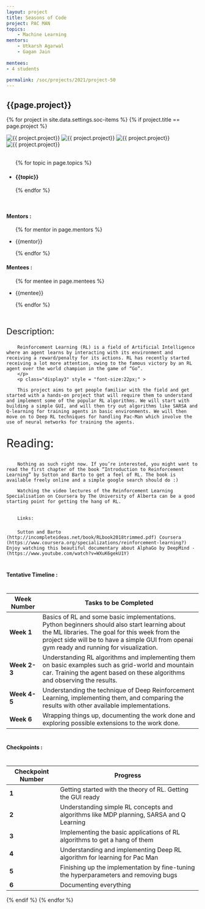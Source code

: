 ```yaml
---
layout: project
title: Seasons of Code
project: PAC MAN
topics:
    - Machine Learning
mentors:
    - Utkarsh Agarwal
    - Gagan Jain    
    
mentees:
- 4 students   
    
permalink: /soc/projects/2021/project-50
---
```


<h2 class="display1 m-3 p-3 text-center project-title">{{page.project}}</h2>

{% for project in site.data.settings.soc-items %}
{% if project.title == page.project %}
<div class ="img-soc d-block"> 
    <img src="{{ site.baseurl }}/{{ project.image }}" alt="{{ project.project}}" class="image-1">
    <img src="{{ site.baseurl }}/{{ project.image }}" alt="{{ project.project}}" class="image-2">
    <img src="{{ site.baseurl }}/{{ project.image }}" alt="{{ project.project}}" class="image-3">
    <img src="{{ site.baseurl }}/{{ project.image }}" alt="{{ project.project}}" class="image-4">
</div>

<div>
    <br>
    <ul>
        {% for topic in page.topics %}
        <li><h4 class="text-primary text-center">{{topic}}</h4></li>
        {% endfor %}
    </ul>
    <br>
    <h4 class="display3  ">Mentors :</h4> 
    <ul>
        {% for mentor in page.mentors %}
        <li><p class="lead">{{mentor}}</p></li>
        {% endfor %}
    </ul>
    <h4 class="display3  ">Mentees :</h4> 
    <ul>
        {% for mentee in page.mentees %}
        <li><p class="lead">{{mentee}}</p></li>
        {% endfor %}
    </ul>
</div>
<div>
    <p class="display3 project-desc" style = "font-size:22px;" >
        <br>
        Description:
        
        Reinforcement Learning (RL) is a field of Artificial Intelligence where an agent learns by interacting with its environment and receiving a reward/penalty for its actions. RL has recently started receiving a lot more attention, owing to the famous victory by an RL agent over the world champion in the game of “Go”. 
        </p>
        <p class="display3" style = "font-size:22px;" >

        This project aims to get people familiar with the field and get started with a hands-on project that will require them to understand and implement some of the popular RL algorithms. We will start with building a simple GUI, and will then try out algorithms like SARSA and Q-learning for training agents in basic environments. We will then move on to Deep RL techniques for handling Pac-Man which involve the use of neural networks for training the agents.
</p>
<p class= "lead" style = "font-size:30px;">
        Reading:
</p>
        <p class="display3" style = "font-size:22px;" >

        Nothing as such right now. If you’re interested, you might want to read the first chapter of the book “Introduction to Reinforcement Learning” by Sutton and Barto to get a feel of RL. The book is available freely online and a simple google search should do :)

        Watching the video lectures of the Reinforcement Learning Specialisation on Coursera by The University of Alberta can be a good starting point for getting the hang of RL.
</p>
<p class= "lead" style = "font-size:30px;"> 

        Links:
  </p>
  <p class="display3" style = "font-size:22px;" >


        Sutton and Barto (http://incompleteideas.net/book/RLbook2018trimmed.pdf) Coursera (https://www.coursera.org/specializations/reinforcement-learning?) Enjoy watching this beautiful documentary about AlphaGo by DeepMind - (https://www.youtube.com/watch?v=WXuK6gekU1Y)
  </p>
</div>
<div class="d-flex">
<div>
    <h4 class="display3" style="margin:40px 0px 40px 0px;">Tentative Timeline :</h4>
    <table class = "table table-striped">
  <thead>
    <tr>
      <th>Week Number</th>
      <th>Tasks to be Completed</th>
    </tr>
  </thead>
  <tbody>
    <tr>
      <td><strong>Week 1</strong></td>
      <td>Basics of RL and some basic implementations. Python beginners should also start learning about the ML libraries. The goal for this week from the project side will be to have a simple GUI from openai gym ready and running for visualization.</td>
    </tr>
    <tr>
      <td><strong>Week 2-3</strong></td>
      <td>Understanding RL algorithms and implementing them on basic examples such as grid-world and mountain car. Training the agent based on these algorithms and observing the results.</td>
    </tr>
    <tr>
      <td><strong>Week 4-5</strong></td>
      <td>Understanding the technique of Deep Reinforcement Learning, implementing them, and comparing the results with other available implementations.</td>
    </tr>
    <tr>
      <td><strong>Week 6</strong></td>
      <td>Wrapping things up, documenting the work done and exploring possible extensions to the work done.</td>
    </tr>
  </tbody>
</table>
</div>
<div>
    <h4 class="display3" style="margin:40px 0px 40px 0px;">Checkpoints :</h4>
    <table class = "table table-striped">
  <thead>
    <tr>
      <th>Checkpoint Number</th>
      <th>Progress</th>
    </tr>
  </thead>
  <tbody>
    <tr>
      <td><strong>1</strong></td>
      <td>Getting started with the theory of RL. Getting the GUI ready</td>
    </tr>
    <tr>
      <td><strong>2</strong></td>
      <td>Understanding simple RL concepts and algorithms like MDP planning, SARSA and Q Learning</td>
    </tr>
    <tr>
      <td><strong>3</strong></td>
      <td>Implementing the basic applications of RL algorithms to get a hang of them</td>
    </tr>
    <tr>
      <td><strong>4</strong></td>
      <td>Understanding and implementing Deep RL algorithm for learning for Pac Man</td>
    </tr>
    <tr>
      <td><strong>5</strong></td>
      <td>Finishing up the implementation by fine-tuning the hyperparameters and removing bugs</td>
    </tr>
    <tr>
      <td><strong>6</strong></td>
      <td>Documenting everything</td>
    </tr>
  </tbody>
</table>
</div>
</div>
{% endif %}
{% endfor %}
